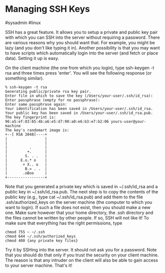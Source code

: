 # Managing SSH Keys
#sysadmin #linux 

SSH has a great feature. It allows you to setup a private and public key pair with which you can SSH into the server without requiring a password. There are various reasons why you should want that. For example, you might be lazy (and you don't like typing it in). Another possibility is that you may want to have scripts which automatically login into the server (and fetch or place data). Setting it up is easy.

On the client machine (the one from which you login), type ssh-keygen -t rsa and three times press 'enter'. You will see the following response (or something similar).

```
% ssh-keygen -t rsa
Generating public/private rsa key pair.
Enter file in which to save the key (/Users/your-user/.ssh/id_rsa): 
Enter passphrase (empty for no passphrase): 
Enter same passphrase again: 
Your identification has been saved in /Users/your-user/.ssh/id_rsa.
Your public key has been saved in /Users/your-user/.ssh/id_rsa.pub.
The key fingerprint is:
96:a5:ef:83:65:4b:a6:e5:d7:90:a0:e6:b3:e7:b2:06 yours-user@your-machine
The key's randomart image is:
+--[ RSA 2048]----+
|                 |
|                 |
|          .      |
|         +.      |
|        S. . .   |
|      E.o.* o    |
|       + X.. o   |
|        B.= . .  |
|       .oBoo     |
+-----------------+
```

Note that you generated a private key which is saved in ~/.ssh/id_rsa and a public key in ~/.ssh/id_rsa.pub. The next step is to copy the contents of the public key (e.g., type cat ~/.ssh/id_rsa.pub) and add them to the file .ssh/authorized_keys on the server machine (the computer to which you want to login). If such a file does not exist, then you should make a new one. Make sure however that your home directory, the .ssh directory and the files cannot be written by other people. If so, SSH will not like it! To make sure that everything has the right permissions, type

```
chmod 755 ~ ~/.ssh
chmod 644 ~/.ssh/authorized_keys
chmod 400 {any private key files}
```

Try it by SSHing into the server. It should not ask you for a password. Note that you should do that only if you trust the security on your client machine. The reason is that any intruder on the client will also be able to gain access to your server machine.
That's it!